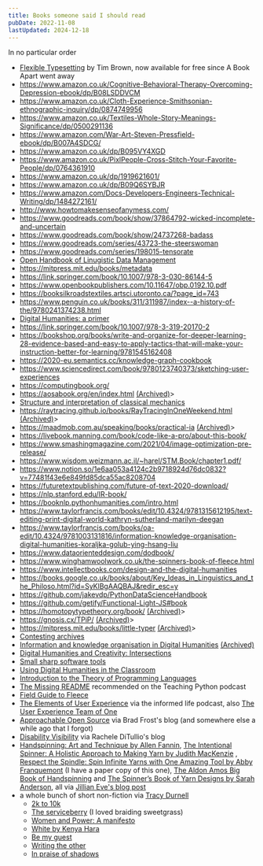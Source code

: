 ```yaml
---
title: Books someone said I should read
pubDate: 2022-11-08
lastUpdated: 2024-12-18
---
```


In no particular order

- [Flexible Typesetting](https://flexibletypesetting.com) by Tim Brown, now available for free since A Book Apart went away
- <https://www.amazon.co.uk/Cognitive-Behavioral-Therapy-Overcoming-Depression-ebook/dp/B08LSDDVCM>
- <https://www.amazon.co.uk/Cloth-Experience-Smithsonian-ethnographic-inquiry/dp/0874749956>
- <https://www.amazon.co.uk/Textiles-Whole-Story-Meanings-Significance/dp/0500291136>
- <https://www.amazon.com/War-Art-Steven-Pressfield-ebook/dp/B007A4SDCG/>
- <https://www.amazon.co.uk/dp/B095VY4XGD>
- <https://www.amazon.co.uk/PixlPeople-Cross-Stitch-Your-Favorite-People/dp/0764361910>
- <https://www.amazon.co.uk/dp/1919621601/>
- <https://www.amazon.co.uk/dp/B09Q6SYBJR>
- <https://www.amazon.com/Docs-Developers-Engineers-Technical-Writing/dp/1484272161/>
- <http://www.howtomakesenseofanymess.com/>
- <https://www.goodreads.com/book/show/37864792-wicked-incomplete-and-uncertain>
- <https://www.goodreads.com/book/show/24737268-badass>
- <https://www.goodreads.com/series/43723-the-steerswoman>
- <https://www.goodreads.com/series/198015-tensorate>
- [Open Handbook of Linugistic Data Management](http://web.archive.org/web/20240610041443/https://direct.mit.edu/books/oa-edited-volume/5244/The-Open-Handbook-of-Linguistic-Data-Management)
- <https://mitpress.mit.edu/books/metadata>
- <https://link.springer.com/book/10.1007/978-3-030-86144-5>
- <https://www.openbookpublishers.com/10.11647/obp.0192.10.pdf>
- <https://booksilkroadstextiles.artsci.utoronto.ca/?page_id=743>
- <https://www.penguin.co.uk/books/311/311987/index--a-history-of-the/9780241374238.html>
- [Digital Humanities: a primer](https://web.archive.org/web/20220825145523/https://carletonu.pressbooks.pub/digh5000/chapter/chapter-6-accessibility-and-design/)
- <https://link.springer.com/book/10.1007/978-3-319-20170-2>
- <https://bookshop.org/books/write-and-organize-for-deeper-learning-28-evidence-based-and-easy-to-apply-tactics-that-will-make-your-instruction-better-for-learning/9781545162408>
- <https://2020-eu.semantics.cc/knowledge-graph-cookbook>
- <https://www.sciencedirect.com/book/9780123740373/sketching-user-experiences>
- <https://computingbook.org/>
- <https://aosabook.org/en/index.html> [(Archived)](https://web.archive.org/web/20220825/https://aosabook.org/en/index.html)>
- [Structure and interpretation of classical mechanics](https://tgvaughan.github.io/sicm/)
- <https://raytracing.github.io/books/RayTracingInOneWeekend.html> [(Archived)](https://web.archive.org/web/20220825/https://raytracing.github.io/books/RayTracingInOneWeekend.html)>
- <https://maadmob.com.au/speaking/books/practical-ia> [(Archived)](https://web.archive.org/web/20220825/https://maadmob.com.au/speaking/books/practical-ia)>
- <https://livebook.manning.com/book/code-like-a-pro/about-this-book/>
- <https://www.smashingmagazine.com/2021/04/image-optimization-pre-release/>
- <https://www.wisdom.weizmann.ac.il/~harel/STM.Book/chapter1.pdf/>
- <https://www.notion.so/1e6aa053a4124c2b9718924d76dc0832?v=77481f43e6e849fd85dca55ac8208704>
- <https://futuretextpublishing.com/future-of-text-2020-download/>
- <https://nlp.stanford.edu/IR-book/>
- <https://booknlp.pythonhumanities.com/intro.html>
- <https://www.taylorfrancis.com/books/edit/10.4324/9781315612195/text-editing-print-digital-world-kathryn-sutherland-marilyn-deegan>
- <https://www.taylorfrancis.com/books/oa-edit/10.4324/9781003131816/information-knowledge-organisation-digital-humanities-koraljka-golub-ying-hsang-liu>
- <https://www.dataorienteddesign.com/dodbook/>
- <https://www.winghamwoolwork.co.uk/the-spinners-book-of-fleece.html>
- <https://www.intellectbooks.com/design-and-the-digital-humanities>
- <https://books.google.co.uk/books/about/Key_Ideas_in_Linguistics_and_the_Philoso.html?id=SyKlBgAAQBAJ&redir_esc=y>
- <https://github.com/jakevdp/PythonDataScienceHandbook>
- <https://github.com/getify/Functional-Light-JS#book>
- <https://homotopytypetheory.org/book/> [(Archived)](https://web.archive.org/web/20220825/https://homotopytypetheory.org/book/)>
- <https://gnosis.cx/TPiP/> [(Archived)](https://web.archive.org/web/20220825/https://gnosis.cx/TPiP/)>
- <https://mitpress.mit.edu/books/little-typer> [(Archived)](https://web.archive.org/web/20220825/https://mitpress.mit.edu/books/little-typer)>
- [Contesting archives](https://web.archive.org/web/20220825/https://twitter.com/juliannenyhan/status/1445385576711139330)
- [Information and knowledge organisation in Digital Humanities](https://www.routledge.com/Information-and-Knowledge-Organisation-in-Digital-Humanities-Global-Perspectives/Golub-Liu/p/book/9780367675516) [(Archived)](https://web.archive.org/web/20220825/https://www.routledge.com/Information-and-Knowledge-Organisation-in-Digital-Humanities-Global-Perspectives/Golub-Liu/p/book/9780367675516)
- [Digital Humanities and Creativity: Intersections](https://web.archive.org/web/20220825/https://pub.colnes.org/index.php/anis/article/view/95)
- [Small sharp software tools](https://pragprog.com/titles/bhcldev/small-sharp-software-tools/)
- [Using Digital Humanities in the Classroom](https://www.amazon.com/dp/1350180890)
- [Introduction to the Theory of Programming Languages](https://bertrandmeyer.com/2022/09/28/introduction-theory-programming-languages-full-book-now-freely-available)
- [The Missing README](https://www.amazon.com/exec/obidos/ASIN/1718501838) recommended on the Teaching Python podcast
- [Field Guide to Fleece](https://www.amazon.co.uk/Field-Guide-Fleece-Deborah-Robson/dp/1612121780/)
- [The Elements of User Experience](http://www.jjg.net/elements/) via the informed life podcast, also [The User Experience Team of One](https://rosenfeldmedia.com/books/the-user-experience-team-of-one-second-edition/)
- [Approachable Open Source](https://approachableopensource.com) via Brad Frost's blog (and somewhere else a while ago that I forgot)
- [Disability Visibility](https://disabilityvisibilityproject.com/book/dv/) via Rachele DiTullio's blog
- [Handspinning: Art and Technique by Allen Fannin](https://www.amazon.com/Handspinning-Allen-Fannin/dp/B003VZYS1S?&_encoding=UTF8&tag=jillianevefa-20&linkCode=ur2&linkId=9f3de76ebc77895b3b00c6578011f2d2&camp=1789&creative=9325), [The Intentional Spinner: A Holistic Approach to Making Yarn by Judith MacKenzie](https://www.amazon.com/Intentional-Spinner-Judith-Mackenzie-ebook/dp/B01AOH7AIS/?&_encoding=UTF8&tag=jillianevefa-20&linkCode=ur2&linkId=46a74118021c62b4257a104a8c01d541&camp=1789&creative=9325) , [Respect the Spindle: Spin Infinite Yarns with One Amazing Tool by Abby Franquemont](https://www.amazon.com/Respect-Spindle-Infinite-Yarns-Amazing-ebook/dp/B00DH40QZ0?&_encoding=UTF8&tag=jillianevefa-20&linkCode=ur2&linkId=316954d7d2bdce22435ee361a9e7636d&camp=1789&creative=9325) (I have a paper copy of this one), [The Aldon Amos Big Book of Handspinning](https://www.amazon.com/Alden-Amos-Big-Book-Handspinning/dp/1883010888/?&_encoding=UTF8&tag=jillianevefa-20&linkCode=ur2&linkId=f4cc35443aefd7f4968f1f7b483944d3&camp=1789&creative=9325) and [The Spinner’s Book of Yarn Designs by Sarah Anderson](https://www.amazon.com/Spinners-Book-Yarn-Designs-Techniques/dp/1603427384/?&_encoding=UTF8&tag=jillianevefa-20&linkCode=ur2&linkId=93e808f9bcc4cacc52e57fd10be78927&camp=1789&creative=9325), all via [Jillian Eve's blog post](https://jillianeve.com/5-best-spinning-books/)
- a whole bunch of short non-fiction via [Tracy Durnell](https://tracydurnell.com/2024/12/17/in-praise-of-the-hundred-page-idea/)
  - [2k to 10k](https://rachelaaron.net/2k-to-10k)
  - [The serviceberry](https://www.goodreads.com/book/show/208840291-the-serviceberry) (I loved braiding sweetgrass)
  - [Women and Power: A manifesto](https://www.goodreads.com/book/show/36525023-women-power)
  - [White by Kenya Hara](https://www.goodreads.com/book/show/6545885-white)
  - [Be my guest](https://www.goodreads.com/book/show/46271640-be-my-guest)
  - [Writing the other](https://www.goodreads.com/book/show/1760104.Writing_the_Other)
  - [In praise of shadows](https://www.goodreads.com/book/show/18688885-in-praise-of-shadows)
